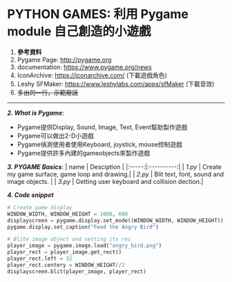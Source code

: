 # PYTHON GAMES: 利用 Pygame module 自己創造的小遊戲

1. **參考資料**
  1. Pygame Page: http://pygame.org
  2. documentation: https://www.pygame.org/news
  3. IconArchive: https://iconarchive.com/  (下載遊戲角色)
  4. Leshy SFMaker: https://www.leshylabs.com/apps/sfMaker (下載音效)
  5. ~~多出的一行，示範廢話~~
 ------

**_2. What is Pygame_**:
  * Pygame提供Display, Sound, Image, Text, Event幫助製作遊戲
  * Pygame可以做出2-D小遊戲
  * Pygame偵測使用者使用Keyboard, joystick, mouse控制遊戲
  * Pygame提供許多內建的gameobjects來製作遊戲

**_3. PYGAME Basics_**:
| name | Desciption |
|:-----:|:----------:|
| _1.py_ | Create my game surface, game loop and drawing.|
| _2.py_ | Blit text, font, sound and image objects.   |
| _3.py_ | Getting user keyboard and collision dection.|

**_4. Code snippet_**
```python
# Create game display
WINDOW_WIDTH, WINDOW_HEIGHT = 1000, 600
displayscreen = pygame.display.set_mode((WINDOW_WIDTH, WINDOW_HEIGHT))
pygame.display.set_caption("Feed the Angry Bird")
```
```python
# Blite image object and setting its rec
player_image = pygame.image.load("angry_bird.png")
player_rect = player_image.get_rect()
player_rect.left = 32
player_rect.centery = WINDOW_HEIGHT//2
displayscreen.blit(player_image, player_rect)
```
